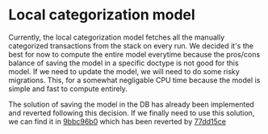 # Local categorization model

Currently, the local categorization model fetches all the manually categorized transactions
from the stack on every run. We decided it's the best for now to compute the entire model
everytime because the pros/cons balance of saving the model in a specific doctype is not
good for this model. If we need to update the model, we will need to do some risky
migrations. This, for a somewhat negligable CPU time because the model is simple and fast
to compute entirely.

The solution of saving the model in the DB has already been implemented and reverted
following this decision. If we finally need to use this solution, we can find it in
[9bbc96b0](https://github.com/cozy/cozy-banks/commit/9bbc96b0e2db1c769d86b19ae760b5811ae86884) which has been reverted by [77dd15ce](https://github.com/cozy/cozy-banks/commit/77dd15ce2ad2bec7a9b0f6205a16f36c41335495)
